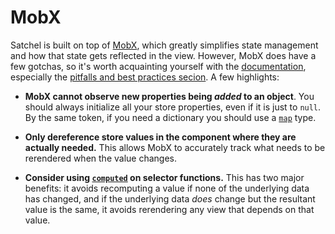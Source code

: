 # MobX

Satchel is built on top of [MobX](https://github.com/mobxjs/mobx), which greatly simplifies state management and how that state gets reflected in the view.
However, MobX does have a few gotchas, so it's worth acquainting yourself with the [documentation](https://mobx.js.org/), especially the [pitfalls and best practices secion](https://mobx.js.org/best/pitfalls.html).
A few highlights:

* **MobX cannot observe new properties being *added* to an object**.  You should always initialize all your store properties, even if it is just to `null`.  By the same token, if you need a dictionary you should use a [`map`](https://mobx.js.org/refguide/map.html) type.

* **Only dereference store values in the component where they are actually needed.** This allows MobX to accurately track what needs to be rerendered when the value changes.

* **Consider using [`computed`](https://mobx.js.org/refguide/computed-decorator.html)
on selector functions.**  This has two major benefits: it avoids recomputing a value if none of the underlying data has changed, and if the underlying data *does* change but the resultant value is the same, it avoids rerendering any view that depends on that value.